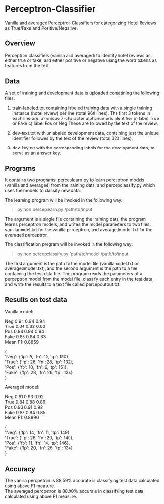 # Perceptron-Classifier
Vanilla and averaged Perceptron Classifiers for categorizing Hotel Reviews as True/Fake and Positive/Negative.

## Overview
Perceptron classifiers (vanilla and averaged) to identify hotel reviews as either true or fake, and either positive or negative using the word tokens as features from the text. 

## Data
A set of training and development data is uploaded contatining the following files:

1) train-labeled.txt containing labeled training data with a single training instance (hotel review) per line (total 960 lines). The first 3 tokens in each line are:
a) unique 7-character alphanumeric identifier
b) label True or Fake
c) label Pos or Neg
These are followed by the text of the review.

2) dev-text.txt with unlabeled development data, containing just the unique identifier followed by the text of the review (total 320 lines).

3) dev-key.txt with the corresponding labels for the development data, to serve as an answer key.

## Programs
It contains two programs: perceplearn.py to learn perceptron models (vanilla and averaged) from the training data, and percepclassify.py which uses the models to classify new data.

The learning program will be invoked in the following way:

> python perceplearn.py /path/to/input

The argument is a single file containing the training data; the program learns perceptron models, and writes the model parameters to two files: vanillamodel.txt for the vanilla perceptron, and averagedmodel.txt for the averaged perceptron. 

The classification program will be invoked in the following way:

> python percepclassify.py /path/to/model /path/to/input

The first argument is the path to the model file (vanillamodel.txt or averagedmodel.txt), and the second argument is the path to a file containing the test data file. 
The program reads the parameters of a perceptron model from the model file, classify each entry in the test data, and write the results to a text file called percepoutput.txt.

## Results on test data

Vanilla model:<br>

Neg 0.94 0.94 0.94<br>
True 0.84 0.82 0.83<br>
Pos 0.94 0.94 0.94<br>
Fake 0.83 0.84 0.83<br>
Mean F1: 0.8859<br>

{<br>
'Neg': {'fp': 9, 'fn': 10, 'tp': 150}, <br>
'True': {'fp': 26, 'fn': 28, 'tp': 132}, <br>
'Pos': {'fp': 10, 'fn': 9, 'tp': 151}, <br>
'Fake': {'fp': 28, 'fn': 26, 'tp': 134}<br>
}<br>

Averaged model:

Neg 0.91 0.93 0.92<br>
True 0.84 0.88 0.86<br>
Pos 0.93 0.91 0.92<br>
Fake 0.87 0.84 0.85<br>
Mean F1: 0.8890<br>

{<br>
'Neg': {'fp': 14, 'fn': 11, 'tp': 149}, <br>
'True': {'fp': 26, 'fn': 20, 'tp': 140}, <br>
'Pos': {'fp': 11, 'fn': 14, 'tp': 146}, <br>
'Fake': {'fp': 20, 'fn': 26, 'tp': 134}<br>
}<br>

## Accuracy
The vanilla percpetron is 88.59% accurate in classifying test data calculated using above F1 measure.<br>
The averaged percpetron is 88.90% accurate in classifying test data calculated using above F1 measure.

